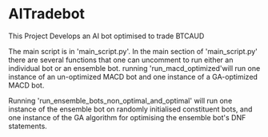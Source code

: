 # AITradebot
This Project Develops an AI bot optimised to trade BTCAUD

The main script is in 'main_script.py'. In the main section of 'main_script.py' there are several functions that one can uncomment to run either an individual bot or an ensemble bot.
running 'run_macd_optimized'will run one instance of an un-optimized MACD bot and one instance of a GA-optimized MACD bot.

Running 'run_ensemble_bots_non_optimal_and_optimal' will run one instance of the ensemble bot on randomly initialised constituent bots, and one instance of the GA algorithm for optimising the ensemble bot's DNF statements.
